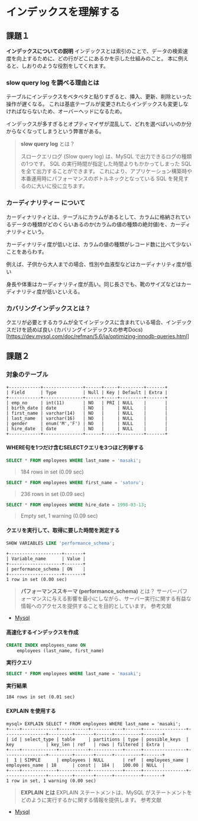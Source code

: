 # インデックスを理解する

## 課題１

**インデックスについての説明**
インデックスとは索引のことで、データの検索速度を向上するために、どの行がどこにあるかを示した仕組みのこと。
本に例えると、しおりのような役割をしてくれます。

### slow query log を調べる理由とは
テーブルにインデックスをベタベタと貼りすぎると、挿入、更新、削除といった操作が遅くなる。
これは基底テーブルが変更されたらインデックスも変更しなければならないため、オーバーヘッドになるため。

インデックスが多すぎるとオプティマイザが混乱して、どれを選べばいいのか分からなくなってしまうという弊害がある。

> **slow query log** とは？
> 
> スロークエリログ (Slow query log) は、MySQL で出力できるログの種類の1つです。 SQL の実行時間が指定した時間よりもかかってしまった SQL を全て出力することができます。 これにより、アプリケーション構築時や本番運用時にパフォーマンスのボトルネックとなっている SQL を発見するのに大いに役に立ちます。

### カーディナリティー について
カーディナリティとは、テーブルにカラムがあるとして、カラムに格納されているデータの種類がどのくらいあるのか(カラムの値の種類の絶対値)を、カーディナリティという。

カーディナリティ度が低いとは、カラムの値の種類がレコード数に比べて少ないことをあらわす。

例えば、子供から大人までの場合、性別や血液型などはカーディナリティ度が低い

身長や体重はカーディナリティ度が高い。同じ長さでも、靴のサイズなどはカーディナリティ度が低いといえる。

### カバリングインデックスとは？
クエリが必要とするカラムが全てインデックスに含まれている場合、インデックスだけを読めば良い
(カバリングインデックスの参考Docs)[https://dev.mysql.com/doc/refman/5.6/ja/optimizing-innodb-queries.html]

## 課題２

### 対象のテーブル
```shell
+------------+---------------+------+-----+---------+-------+  
| Field      | Type          | Null | Key | Default | Extra |  
+------------+---------------+------+-----+---------+-------+  
| emp_no     | int(11)       | NO   | PRI | NULL    |       |  
| birth_date | date          | NO   |     | NULL    |       |  
| first_name | varchar(14)   | NO   |     | NULL    |       |  
| last_name  | varchar(16)   | NO   |     | NULL    |       |  
| gender     | enum('M','F') | NO   |     | NULL    |       |  
| hire_date  | date          | NO   |     | NULL    |       |  
+------------+---------------+------+-----+---------+-------+   
```
#### WHERE句を1つだけ含むSELECTクエリを3つほど列挙する
```sql
SELECT * FROM employees WHERE last_name = 'masaki';
```
> 184 rows in set (0.09 sec)

```sql
SELECT * FROM employees WHERE first_name = 'satoru';
```
> 236 rows in set (0.09 sec)

```sql
SELECT * FROM employees WHERE hire_date = 1998-03-13;
```
> Empty set, 1 warning (0.09 sec)

#### クエリを実行して、取得に要した時間を測定する
```sql
SHOW VARIABLES LIKE 'performance_schema';
```

```shell
+--------------------+-------+
| Variable_name      | Value |
+--------------------+-------+
| performance_schema | ON    |
+--------------------+-------+
1 row in set (0.00 sec)
```

> **パフォーマンススキーマ (performance_schema)** とは？
> サーバーパフォーマンスに与える影響を最小にしながら、サーバー実行に関する有益な情報へのアクセスを提供することを目的としています。
参考文献
 - [Mysql](https://dev.mysql.com/doc/refman/5.6/ja/performance-schema.html#:~:text=%E3%83%91%E3%83%95%E3%82%A9%E3%83%BC%E3%83%9E%E3%83%B3%E3%82%B9%E3%82%B9%E3%82%AD%E3%83%BC%E3%83%9E%E3%81%AF%E3%80%81%E3%82%B5%E3%83%BC%E3%83%90%E3%83%BC%E3%83%91%E3%83%95%E3%82%A9%E3%83%BC%E3%83%9E%E3%83%B3%E3%82%B9,%E3%81%AF%E5%A4%89%E6%9B%B4%E3%81%95%E3%82%8C%E3%81%BE%E3%81%9B%E3%82%93%E3%80%82)

#### 高速化するインデックスを作成
```sql
CREATE INDEX employees_name ON 
    employees (last_name, first_name)
```

**実行クエリ**
```sql
SELECT * FROM employees WHERE last_name = 'masaki';
```

**実行結果**
```shell
184 rows in set (0.01 sec)
```

#### EXPLAIN を使用する
```shell
mysql> EXPLAIN SELECT * FROM employees WHERE last_name = 'masaki';
+----+-------------+-----------+------------+------+----------------+----------------+---------+-------+------+----------+-------+
| id | select_type | table     | partitions | type | possible_keys  | key            | key_len | ref   | rows | filtered | Extra |
+----+-------------+-----------+------------+------+----------------+----------------+---------+-------+------+----------+-------+
|  1 | SIMPLE      | employees | NULL       | ref  | employees_name | employees_name | 18      | const |  184 |   100.00 | NULL  |
+----+-------------+-----------+------------+------+----------------+----------------+---------+-------+------+----------+-------+
1 row in set, 1 warning (0.00 sec)

```

> **EXPLAIN とは**
> EXPLAIN ステートメントは、MySQL がステートメントをどのように実行するかに関する情報を提供します。
参考文献
- [Mysql](https://dev.mysql.com/doc/refman/8.0/ja/explain.html)
